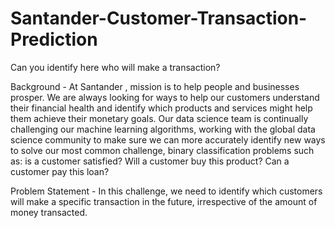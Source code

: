 # Santander-Customer-Transaction-Prediction
Can you identify here who will make a transaction? 

Background -
At Santander , mission is to help people and businesses prosper. We are always looking
for ways to help our customers understand their financial health and identify which
products and services might help them achieve their monetary goals.
Our data science team is continually challenging our machine learning algorithms,
working with the global data science community to make sure we can more accurately
identify new ways to solve our most common challenge, binary classification problems
such as: is a customer satisfied? Will a customer buy this product? Can a customer pay
this loan?

Problem Statement -
In this challenge, we need to identify which customers will make a specific transaction in
the future, irrespective of the amount of money transacted.
